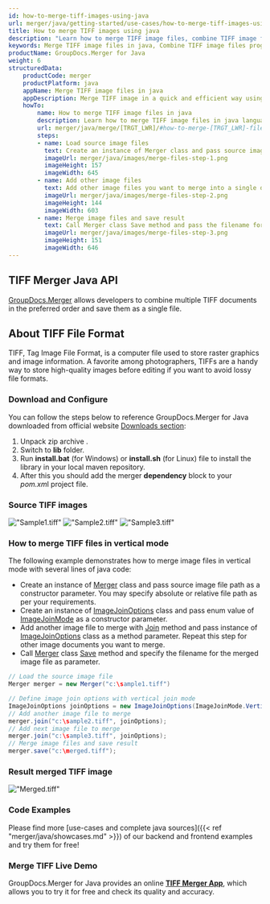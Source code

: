 ```yaml
---
id: how-to-merge-tiff-images-using-java
url: merger/java/getting-started/use-cases/how-to-merge-tiff-images-using-java
title: How to merge TIFF images using java
description: "Learn how to merge TIFF image files, combine TIFF image files into one file programmatically in java language using GroupDocs.Merger for Java library."
keywords: Merge TIFF image files in java, Combine TIFF image files programmatically
productName: GroupDocs.Merger for Java
weight: 6
structuredData:
    productCode: merger
    productPlatform: java
    appName: Merge TIFF image files in java
    appDescription: Merge TIFF image in a quick and efficient way using java language and GroupDocs.Merger for Java API, without the use of any third-party software like Microsoft or Open Office.
    howTo:
        name: How to merge TIFF image files in java 
        description: Learn how to merge TIFF image files in java language and GroupDocs.Merger for Java API, without the use of any third-party software like Microsoft or Open Office.
        url: merger/java/merge/[TRGT_LWR]/#how-to-merge-[TRGT_LWR]-files-in-c
        steps:
        - name: Load source image files 
          text: Create an instance of Merger class and pass source image file path as a constructor parameter. You may specify absolute or relative file path as per your requirements. 
          imageUrl: merger/java/images/merge-files-step-1.png
          imageHeight: 157
          imageWidth: 645
        - name: Add other image files
          text: Add other image files you want to merge into a single document with Join method of Merger class.
          imageUrl: merger/java/images/merge-files-step-2.png
          imageHeight: 144
          imageWidth: 603
        - name: Merge image files and save result 
          text: Call Merger class Save method and pass the filename for the resultant image file as parameter.
          imageUrl: merger/java/images/merge-files-step-3.png
          imageHeight: 151
          imageWidth: 646
---
```


## TIFF Merger Java API

[GroupDocs.Merger](https://products.groupdocs.com/merger/java) allows developers to combine multiple TIFF documents in the preferred order and save them as a single file.

## About TIFF File Format

TIFF, Tag Image File Format, is a computer file used to store raster graphics and image information. A favorite among photographers, TIFFs are a handy way to store high-quality images before editing if you want to avoid lossy file formats.

### Download and Configure

You can follow the steps below to reference GroupDocs.Merger for Java downloaded from official website [Downloads section](https://downloads.groupdocs.com/merger/java):

1. Unpack zip archive .
2. Switch to **lib** folder.
3. Run **install.bat** (for Windows) or **install.sh** (for Linux) file to install the library in your local maven repository.
4. After this you should add the merger **dependency** block to your *pom.xm*l project file.

### Source TIFF images

!["Sample1.tiff"](/merger/java/images/jpg/sample1.jpg)
!["Sample2.tiff"](/merger/java/images/jpg/sample2.jpg)
!["Sample3.tiff"](/merger/java/images/jpg/sample3.jpg)

### How to merge TIFF files in vertical mode

The following example demonstrates how to merge image files in vertical mode with several lines of java code:

* Create an instance of [Merger](https://reference.groupdocs.com/merger/java/com.groupdocs.merger/merger/) class and pass source image file path as a constructor parameter. You may specify absolute or relative file path as per your requirements.
* Create an instance of [ImageJoinOptions](https://reference.groupdocs.com/merger/java/com.groupdocs.merger.domain.options/imagejoinoptions/) class and pass enum value of [ImageJoinMode](https://reference.groupdocs.com/merger/java/com.groupdocs.merger.domain.options/imagejoinmode/) as a constructor parameter.
* Add another image file to merge with [Join](https://reference.groupdocs.com/merger/java/com.groupdocs.merger/merger/#join-java.io.InputStream-) method and pass instance of [ImageJoinOptions](https://reference.groupdocs.com/merger/java/com.groupdocs.merger.domain.options/imagejoinoptions/) class as a method parameter. Repeat this step for other image documents you want to merge.
* Call [Merger](https://reference.groupdocs.com/merger/java/com.groupdocs.merger/merger/) class [Save](https://reference.groupdocs.com/merger/java/com.groupdocs.merger/merger/#save-java.io.OutputStream-) method and specify the filename for the merged image file as parameter.

```java
// Load the source image file
Merger merger = new Merger("c:\sample1.tiff")

// Define image join options with vertical join mode
ImageJoinOptions joinOptions = new ImageJoinOptions(ImageJoinMode.Vertical);
// Add another image file to merge
merger.join("c:\sample2.tiff", joinOptions);
// Add next image file to merge
merger.join("c:\sample3.tiff", joinOptions);
// Merge image files and save result
merger.save("c:\merged.tiff");

```

### Result merged TIFF image

!["Merged.tiff"](/merger/java/images/jpg/merged_vertical.jpg)

### Code Examples

Please find more [use-cases and complete java sources]({{< ref "merger/java/showcases.md" >}}) of our backend and frontend examples and try them for free!

### Merge TIFF Live Demo

GroupDocs.Merger for Java provides an online [**TIFF Merger App**](https://products.groupdocs.app/merger/tiff), which allows you to try it for free and check its quality and accuracy.